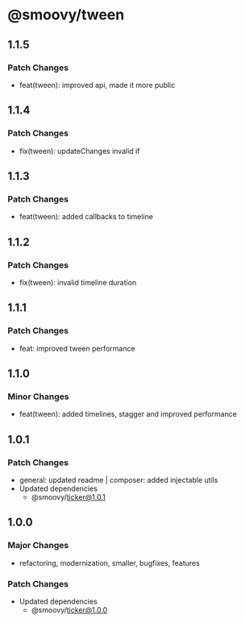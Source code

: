 # @smoovy/tween

## 1.1.5

### Patch Changes

- feat(tween): improved api, made it more public

## 1.1.4

### Patch Changes

- fix(tween): updateChanges invalid if

## 1.1.3

### Patch Changes

- feat(tween): added callbacks to timeline

## 1.1.2

### Patch Changes

- fix(tween): invalid timeline duration

## 1.1.1

### Patch Changes

- feat: improved tween performance

## 1.1.0

### Minor Changes

- feat(tween): added timelines, stagger and improved performance

## 1.0.1

### Patch Changes

- general: updated readme | composer: added injectable utils
- Updated dependencies
  - @smoovy/ticker@1.0.1

## 1.0.0

### Major Changes

- refactoring, modernization, smaller, bugfixes, features

### Patch Changes

- Updated dependencies
  - @smoovy/ticker@1.0.0
